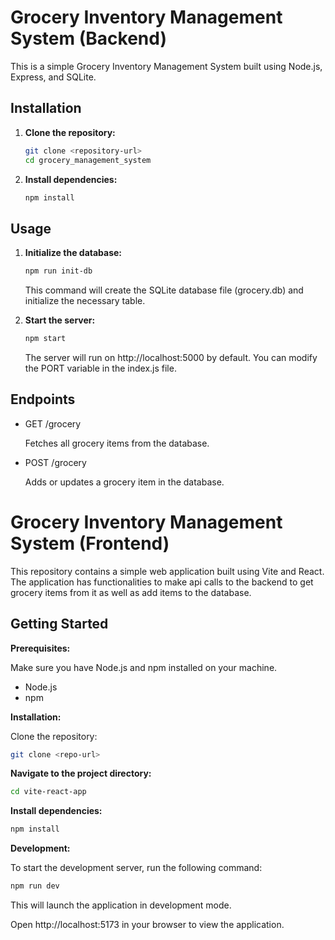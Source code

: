 # Grocery Inventory Management System (Backend)

This is a simple Grocery Inventory Management System built using Node.js, Express, and SQLite.

## Installation

1. **Clone the repository:**

   ```bash
   git clone <repository-url>
   cd grocery_management_system
   ```

2. **Install dependencies:**

   ```bash
   npm install
   ```

## Usage

1. **Initialize the database:**

   ```bash
   npm run init-db
   ```

   This command will create the SQLite database file (grocery.db) and initialize the necessary table.

2. **Start the server:**

   ```bash
   npm start
   ```

   The server will run on http://localhost:5000 by default. You can modify the PORT variable in the index.js file.

## Endpoints

- GET /grocery

  Fetches all grocery items from the database.

- POST /grocery

  Adds or updates a grocery item in the database.

# Grocery Inventory Management System (Frontend)

This repository contains a simple web application built using Vite and React. The application has functionalities to make api calls to the backend to get grocery items from it as well as add items to the database.

## Getting Started

**Prerequisites:**

Make sure you have Node.js and npm installed on your machine.

- Node.js
- npm

**Installation:**

Clone the repository:

```bash
git clone <repo-url>
```

**Navigate to the project directory:**

```bash
cd vite-react-app
```

**Install dependencies:**

```bash
npm install
```

**Development:**

To start the development server, run the following command:

```bash
npm run dev
```

This will launch the application in development mode.

Open http://localhost:5173 in your browser to view the application.
